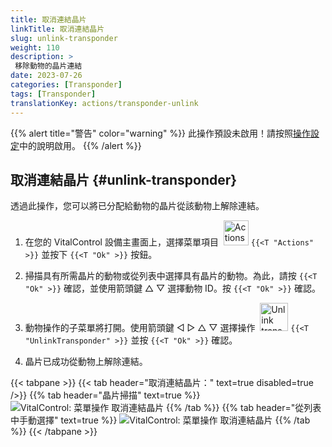 ```yaml
---
title: 取消連結晶片
linkTitle: 取消連結晶片
slug: unlink-transponder
weight: 110
description: >
 移除動物的晶片連結
date: 2023-07-26
categories: [Transponder]
tags: [Transponder]
translationKey: actions/transponder-unlink
---
```

{{% alert title="警告" color="warning" %}}
此操作預設未啟用！請按照[操作設定](../setting/)中的說明啟用。
{{% /alert %}}

## 取消連結晶片 {#unlink-transponder}

透過此操作，您可以將已分配給動物的晶片從該動物上解除連結。

1. 在您的 VitalControl 設備主畫面上，選擇菜單項目 &nbsp;<img src="/icons/actions.svg" width="40" align="bottom" alt="Actions" /> `{{<T "Actions" >}}` 並按下 `{{<T "Ok" >}}` 按鈕。

2. 掃描具有所需晶片的動物或從列表中選擇具有晶片的動物。為此，請按 `{{<T "Ok" >}}` 確認，並使用箭頭鍵 △ ▽ 選擇動物 ID。按 `{{<T "Ok" >}}` 確認。

3. 動物操作的子菜單將打開。使用箭頭鍵 ◁ ▷ △ ▽ 選擇操作 &nbsp;<img src="/icons/actions/unlink-transponder.svg" width="45" align="bottom" alt="Unlink transponder" /> `{{<T "UnlinkTransponder" >}}` 並按 `{{<T "Ok" >}}` 確認。

4. 晶片已成功從動物上解除連結。

{{< tabpane >}}
{{< tab header="取消連結晶片：" text=true disabled=true />}}
{{% tab header="晶片掃描" text=true %}}
![VitalControl: 菜單操作 取消連結晶片](../images/unlinktransponder-scan.png "取消連結晶片")
{{% /tab %}}
{{% tab header="從列表中手動選擇" text=true %}}
![VitalControl: 菜單操作 取消連結晶片](../images/unlinktransponder.png "取消連結晶片")
{{% /tab %}}
{{< /tabpane >}}

